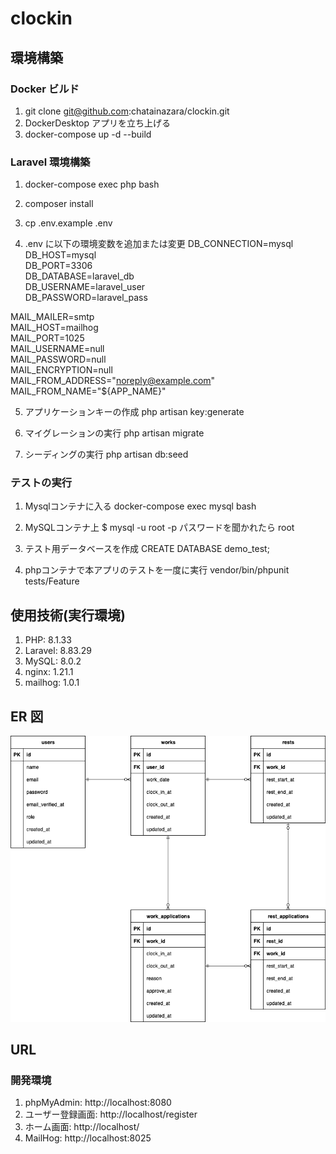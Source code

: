 # clockin

## 環境構築

### Docker ビルド

1. git clone git@github.com:chatainazara/clockin.git
2. DockerDesktop アプリを立ち上げる
3. docker-compose up -d --build

### Laravel 環境構築

1. docker-compose exec php bash

2. composer install

3. cp .env.example .env

4. .env に以下の環境変数を追加または変更
DB_CONNECTION=mysql  
DB_HOST=mysql  
DB_PORT=3306  
DB_DATABASE=laravel_db  
DB_USERNAME=laravel_user  
DB_PASSWORD=laravel_pass  

MAIL_MAILER=smtp  
MAIL_HOST=mailhog  
MAIL_PORT=1025  
MAIL_USERNAME=null  
MAIL_PASSWORD=null  
MAIL_ENCRYPTION=null  
MAIL_FROM_ADDRESS="noreply@example.com"  
MAIL_FROM_NAME="${APP_NAME}"  

5. アプリケーションキーの作成
   php artisan key:generate

6. マイグレーションの実行
   php artisan migrate

7. シーディングの実行
   php artisan db:seed

### テストの実行

1. Mysqlコンテナに入る
    docker-compose exec mysql bash

2. MySQLコンテナ上
    $ mysql -u root -p
    パスワードを聞かれたら root

3. テスト用データベースを作成
    CREATE DATABASE demo_test;

4. phpコンテナで本アプリのテストを一度に実行
   vendor/bin/phpunit tests/Feature

## 使用技術(実行環境)

1. PHP: 8.1.33
2. Laravel: 8.83.29
3. MySQL: 8.0.2
4. nginx: 1.21.1
5. mailhog: 1.0.1

## ER 図

![ER図](src/document/ER_diagram.drowio.png)

## URL

### 開発環境

1. phpMyAdmin: http://localhost:8080
2. ユーザー登録画面: http://localhost/register
3. ホーム画面: http://localhost/
4. MailHog: http://localhost:8025